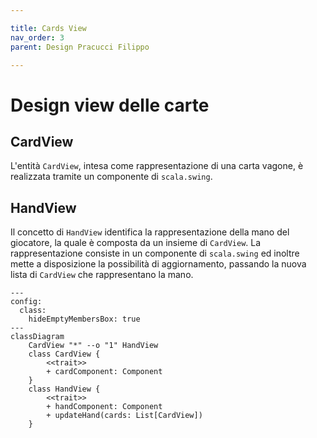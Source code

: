```yaml
---

title: Cards View
nav_order: 3
parent: Design Pracucci Filippo

---
```


# Design view delle carte

## CardView

L'entità `CardView`, intesa come rappresentazione di una carta vagone, è realizzata tramite un componente di
`scala.swing`.

## HandView

Il concetto di `HandView` identifica la rappresentazione della mano del giocatore, la quale è composta da un insieme di
`CardView`. La rappresentazione consiste in un componente di `scala.swing` ed inoltre mette a disposizione la
possibilità di aggiornamento, passando la nuova lista di `CardView` che rappresentano la mano.

```mermaid
---
config:
  class:
    hideEmptyMembersBox: true
---
classDiagram
    CardView "*" --o "1" HandView
    class CardView {
        <<trait>>
        + cardComponent: Component
    }
    class HandView {
        <<trait>>
        + handComponent: Component
        + updateHand(cards: List[CardView])
    }
```